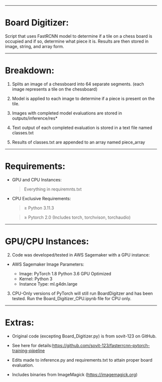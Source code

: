 -----------------------------------------------------------------------------------------------------------------------------------------------------------
# Board Digitizer:

Script that uses FastRCNN model to determine if a tile on a chess board is occupied and if so, determine what piece it is. Results are then stored in image, string, and array form.

-----------------------------------------------------------------------------------------------------------------------------------------------------------

# Breakdown:

1) Splits an image of a chessboard into 64 separate segments. (each image represents a tile on the chessboard)

2) Model is applied to each image to determine if a piece is present on the tile. 

3) Images with completed model evaluations are stored in outputs/inference/res*

4) Text output of each completed evaluation is stored in a text file named classes.txt

5) Results of classes.txt are appended to an array named piece_array

-----------------------------------------------------------------------------------------------------------------------------------------------------------

# Requirements:

- GPU and CPU Instances:

    > Everything in requiremnts.txt

- CPU Exclusive Requirements:

     >≥ Python 3.11.3
     
     >≥ Pytorch 2.0 (Includes torch, torchvison, torchaudio)
   
-----------------------------------------------------------------------------------------------------------------------------------------------------------

# GPU/CPU Instances:

2) Code was developed/tested in AWS Sagemaker with a GPU instance:

- AWS Sagemaker Image Parameters: 
  
    - Image: PyTorch 1.8 Python 3.6 GPU Optimized
    - Kernel: Python 3
    - Instance Type: ml.g4dn.large

3) CPU-Only versions of PyTorch will still run BoardDigitzer and has been tested. Run the Board_Digitizer_CPU.ipynb file for CPU only.


-----------------------------------------------------------------------------------------------------------------------------------------------------------

# Extras:

- Original code (excepting Board_Digitizer.py) is from sovit-123 on GitHub. 

- See here for details:https://github.com/sovit-123/fasterrcnn-pytorch-training-pipeline

- Edits made to inference.py and requirements.txt to attain proper board evaluation.

- Includes binaries from ImageMagick (https://imagemagick.org)


